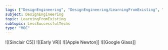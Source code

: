 ```yaml
---
tags: ["DesignEngineering", "DesignEngineering/LearningFromExisting", "DesignEngineering/LearningFromExisting/LessSuccessfulTechs"]
subject: DesignEngineering
topic: LearningFromExisting
subtopic: LessSuccessfulTechs
type: "MOC"
---
```


![[Sinclair C5]]
![[Early VR]]
![[Apple Newton]]
![[Google Glass]]